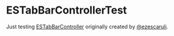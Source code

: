 # ESTabBarControllerTest
Just testing <a href="https://github.com/ezescaruli/ESTabBarController">ESTabBarController</a> originally created by <a href="https://github.com/ezescaruli">@ezescaruli</a>.
